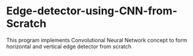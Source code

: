 # Edge-detector-using-CNN-from-Scratch
This program implements Convolutional Neural Network concept to form horizontal and vertical edge detector from scratch
